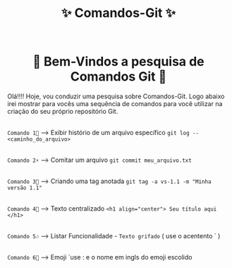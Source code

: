 <h1 align="center">✨ Comandos-Git ✨</h1>
<br>
<h1 align="center">👀 Bem-Vindos a pesquisa de Comandos Git 👀</h1>
Olá!!!! Hoje, vou conduzir uma pesquisa sobre Comandos-Git. Logo abaixo irei mostrar para vocês uma sequência de comandos para você utilizar na criação do seu próprio repositório Git.


<br> `Comando 1💋`  --> Exibir histório de um arquivo específico  `git log -- <caminho_do_arquivo>`

<br> `Comando 2⚡`  --> Comitar um arquivo `git commit meu_arquivo.txt`

<br> `Comando 3🌟`  --> Criando uma tag anotada  `git tag -a vs-1.1 -m "Minha versão 1.1"`

<br> `Comando 4🌹`  --> Texto centralizado  `<h1 align="center"> Seu título aqui </h1>`

<br> `Comando 5🎶`  --> Listar Funcionalidade - `Texto grifado` ( use o acentento ` ) 

<br>`Comando 6👀`  --> Emoji  `use : e o nome em ingls do emoji escolido
